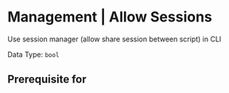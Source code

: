 # Management | Allow Sessions

Use session manager (allow share session between script) in CLI

Data Type: `bool`

## Prerequisite for
